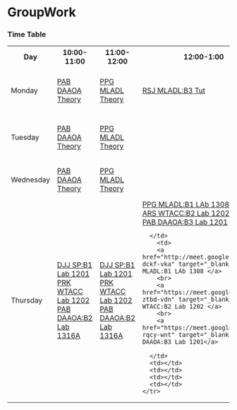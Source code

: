# GroupWork
<!DOCTYPE html>
<html>
<body>

  <h3>Time Table </h3>
  <table>
  <tr>
    <th>Day</th>
    <th>10:00-11:00</th>
   <th>11:00-12:00</th>
    <th>12:00-1:00</th>
    <th>1:00-2:00</th>
    <th>2:00-3:00</th>
    <th>3:00-4:00</th>
    <th>4:00-5:00</th>
   <th>5:00-6:00</th>
  </tr>
  <tr>
    <td>Monday</td>
    <td><a href="https://meet.google.com/apr-rqcy-wnt" target="_blank">PAB DAAOA Theory </a></td>
    <td><a href="http://meet.google.com/pjc-dckf-vka" target="_blank">PPG MLADL Theory </a></td>
    <td><a href="https://meet.google.com/yko-bysx-ksm" target="_blank">RSJ MLADL:B3 Tut</a></td>
    <td><a href="https://meet.google.com/vsi-duid-upf" target="_blank">PSD WTACC:B3 Tut</a> <br> <a href="https://meet.google.com/apr-rqcy-wnt" target="_blank">PABDAAOA:B2 Tut</td>
  <td> <a href="https://meet.google.com/yko-bysx-ksm" target="_blank">RSJ MLADL:B1 Tut </a></td>
  <td><a href="https://meet.google.com/cez-ztbd-vdn" target="_blank"> ARS WTACC Theory </a></td>
   <td><a href="https://meet.google.com/azd-rpcy-stn" target="_blank"> DJJ SP Theory </a></td>
  </tr>
  <tr>
    <td>Tuesday</td>
    <td><a href="https://meet.google.com/apr-rqcy-wnt" target="_blank">PAB DAAOA Theory </a></td>
    <td><a href="http://meet.google.com/pjc-dckf-vka" target="_blank">PPG MLADL Theory </a></td>
    <td></td>
    <td> <a href="https://meet.google.com/apr-rqcy-wnt" target="_blank">PAB DAAOA:B1 Tut</a><br><a href="https://meet.google.com/vsi-duid-upf" target="_blank">PSD WTACC:B2 Tut</a></td>
     <td><a href="https://meet.google.com/yko-bysx-ksm" target="_blank">RSJ MLADL:B2 Tut</a></td>    
     <td><a href="https://meet.google.com/cez-ztbd-vdn" target="_blank"> ARS WTACC Theory </a></td>
   <td><a href="https://meet.google.com/azd-rpcy-stn" target="_blank"> DJJ SP Theory </a></td>
    <td><a href="https://meet.google.com/azd-rpcy-stn" target="_blank"> DJJ SP Theory </a></td>
  </tr>
    <tr>
      <td>Wednesday</td>
      <td><a href="https://meet.google.com/apr-rqcy-wnt" target="_blank">PAB DAAOA Theory </a></td>
    <td><a href="http://meet.google.com/pjc-dckf-vka" target="_blank">PPG MLADL Theory </a></td>
    <td></td>
      <td><a href="https://meet.google.com/yko-bysx-ksm" target="_blank">RSJ MLADL:B1 Tut</a><br><a href="https://meet.google.com/apr-rqcy-wnt" target="_blank">PAB DAAOA:B3 Tut</a></td>  
      <td></td>
      <td><a href="https://meet.google.com/cez-ztbd-vdn" target="_blank"> ARS WTACC Theory </a></td>
      <td></td>
      <td></td>
    </tr>
    <tr>
      <td>Thursday</td>
      <td>
        <a href="https://meet.google.com/azd-rpcy-stn" target="_blank"> DJJ SP:B1 Lab 1201</a>
        <br>
        <a href="https://meet.google.com/uer-fwau-ywy" target="_blank"> PRK WTACC Lab 1202 </a>
        <br>
        <a href="https://meet.google.com/apr-rqcy-wnt" target="_blank">PAB DAAOA:B2 Lab 1316A</a>
      </td>
      <td>
        <a href="https://meet.google.com/azd-rpcy-stn" target="_blank"> DJJ SP:B1 Lab 1201</a>
        <br>
        <a href="https://meet.google.com/uer-fwau-ywy" target="_blank"> PRK WTACC Lab 1202 </a>
        <br>
        <a href="https://meet.google.com/apr-rqcy-wnt" target="_blank">PAB DAAOA:B2 Lab 1316A</a>
      </td>
      <td>
        <a href="http://meet.google.com/pjc-dckf-vka" target="_blank">PPG MLADL:B1 LAb 1308 </a>
        <br>
        <a href="https://meet.google.com/cez-ztbd-vdn" target="_blank"> ARS WTACC:B2 Lab 1202 </a>
        <br>
        <a href="https://meet.google.com/apr-rqcy-wnt" target="_blank">PAB DAAOA:B3 Lab 1201</a>
        
      </td>
        <td>
        <a href="http://meet.google.com/pjc-dckf-vka" target="_blank">PPG MLADL:B1 LAb 1308 </a>
        <br>
        <a href="https://meet.google.com/cez-ztbd-vdn" target="_blank"> ARS WTACC:B2 Lab 1202 </a>
        <br>
        <a href="https://meet.google.com/apr-rqcy-wnt" target="_blank">PAB DAAOA:B3 Lab 1201</a>
        
      </td>
      <td></td>
      <td></td>
      <td></td>
      <td></td>
    </tr>
</table>

</body>
</html>
